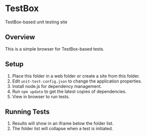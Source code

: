 # TestBox
TestBox-based unit testing site

## Overview
This is a simple browser for TestBox-based tests.

## Setup
1. Place this folder in a web folder or create a site from this folder.
2. Edit `unit-test-config.json` to change the application properties.
3. Install node.js for dependency management.
4. Run `npm update` to get the latest copies of dependencies.
5. View in browser to run tests.

## Running Tests
1. Results will show in an iframe below the folder list.
2. The folder list will collapse when a test is initiated.